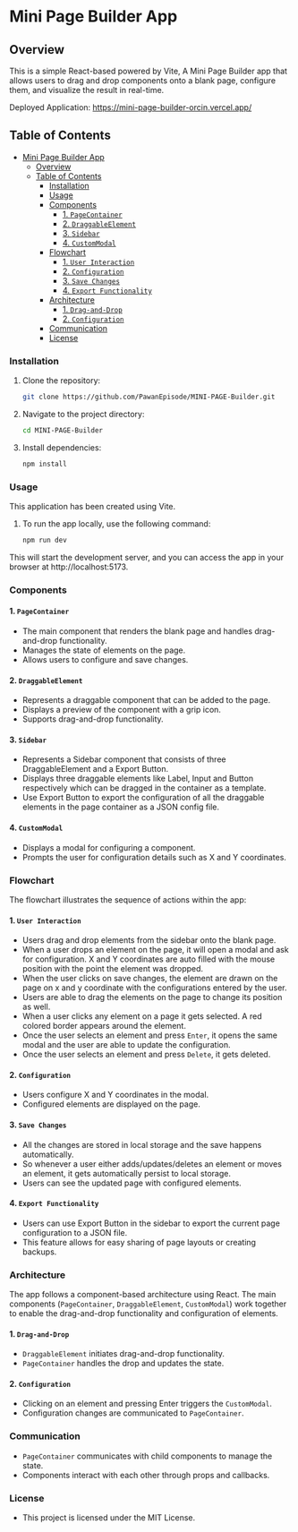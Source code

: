# Mini Page Builder App

## Overview

This is a simple React-based powered by Vite, A Mini Page Builder app that allows users to drag and drop components onto a blank page, configure them, and visualize the result in real-time.

Deployed Application: https://mini-page-builder-orcin.vercel.app/

## Table of Contents

- [Mini Page Builder App](#mini-page-builder-app)
  - [Overview](#overview)
  - [Table of Contents](#table-of-contents)
    - [Installation](#installation)
    - [Usage](#usage)
    - [Components](#components)
      - [1. `PageContainer`](#1-pagecontainer)
      - [2. `DraggableElement`](#2-draggableelement)
      - [3. `Sidebar`](#3-sidebar)
      - [4. `CustomModal`](#4-custommodal)
    - [Flowchart](#flowchart)
      - [1. `User Interaction`](#1-user-interaction)
      - [2. `Configuration`](#2-configuration)
      - [3. `Save Changes`](#3-save-changes)
      - [4. `Export Functionality`](#4-export-functionality)
    - [Architecture](#architecture)
      - [1. `Drag-and-Drop`](#1-drag-and-drop)
      - [2. `Configuration`](#2-configuration-1)
    - [Communication](#communication)
    - [License](#license)
### Installation

1. Clone the repository:

   ```bash
   git clone https://github.com/PawanEpisode/MINI-PAGE-Builder.git

2. Navigate to the project directory:
    ```bash
   cd MINI-PAGE-Builder

3. Install dependencies:
    ```bash
    npm install

### Usage
This application has been created using Vite.
1. To run the app locally, use the following command:
    ```bash
    npm run dev

This will start the development server, and you can access the app in your browser at http://localhost:5173.


### Components
#### 1. `PageContainer`
* The main component that renders the blank page and handles drag-and-drop functionality.
* Manages the state of elements on the page.
* Allows users to configure and save changes.

#### 2. `DraggableElement`
* Represents a draggable component that can be added to the page.
* Displays a preview of the component with a grip icon.
* Supports drag-and-drop functionality.

#### 3. `Sidebar`
* Represents a Sidebar component that consists of three DraggableElement and a Export Button.
* Displays three draggable elements like Label, Input and Button respectively which can be dragged in the container as a template.
* Use Export Button to export the configuration of all the draggable elements in the page container as a JSON config file.

#### 4. `CustomModal`
* Displays a modal for configuring a component.
* Prompts the user for configuration details such as X and Y coordinates.


### Flowchart
The flowchart illustrates the sequence of actions within the app:

#### 1. `User Interaction`
* Users drag and drop elements from the sidebar onto the blank page. 
* When a user drops an element on the page, it will open a modal and ask for configuration. X and Y coordinates are auto filled with the mouse position with the point the element was dropped.
* When the user clicks on save changes, the element are drawn
on the page on x and y coordinate with the configurations entered by the user.
* Users are able to drag the elements on the page to change its position as well.
* When a user clicks any element on a page it gets selected. A red colored border appears around the element.
* Once the user selects an element and press `Enter`, it opens the same modal and the user are able to update the configuration.
* Once the user selects an element and press `Delete`, it gets
deleted.

#### 2. `Configuration`
* Users configure X and Y coordinates in the modal.
* Configured elements are displayed on the page.

#### 3. `Save Changes`
* All the changes are stored in local storage and the save happens automatically.
* So whenever a user either adds/updates/deletes an element or moves an element, it gets automatically persist to local storage.
* Users can see the updated page with configured elements.

#### 4. `Export Functionality`
* Users can use Export Button in the sidebar to export the current page configuration to a JSON file.
* This feature allows for easy sharing of page layouts or creating backups.

### Architecture

The app follows a component-based architecture using React. The main components (`PageContainer`, `DraggableElement`, `CustomModal`) work together to enable the drag-and-drop functionality and configuration of elements.

#### 1. `Drag-and-Drop`
* `DraggableElement` initiates drag-and-drop functionality.
* `PageContainer` handles the drop and updates the state.

#### 2. `Configuration`
* Clicking on an element and pressing Enter triggers the `CustomModal`.
* Configuration changes are communicated to `PageContainer`.

### Communication
* `PageContainer` communicates with child components to manage the state.
* Components interact with each other through props and callbacks.

### License
* This project is licensed under the MIT License.